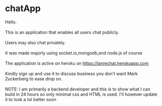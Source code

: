 # chatApp
Hello. 
<br><br>
This is an application that enables all users chat publicly.<br><br>
Users may also chat privately.<br><br>
It was made majorly using socket.io,mongodb,and node.js of course<br><br>
The application is active on heroku on  <a href=" https://lanrechat.herokuapp.com/">https://lanrechat.herokuapp.com </a> <br><br>
Kindly sign up and use it to discuss business you don't want Mark Zuckerberg to ease drop on. 
<br><br>
NOTE: I am primarily a backend developer and this is to show what I can build in 24 hours so only minimal css and HTML is used. I'll however update it to look a lot better soon
